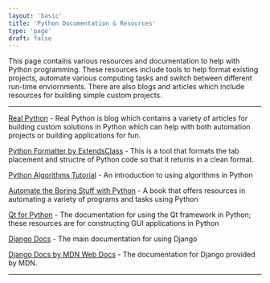```yaml
---
layout: 'basic'
title: 'Python Documentation & Resources'
type: 'page'
draft: false
---
```


This page contains various resources and documentation to help with Python programming. These resources include tools to help format existing projects, automate various computing tasks and switch between different run-time enviornments. There are also blogs and articles which include resources for building simple custom projects.

------

[Real Python](https://realpython.com/ "Real Python") - Real Python is blog which contains a variety of articles for building custom solutions in Python which can help with both automation projects or building applications for fun.

[Python Formatter by ExtendsClass](https://extendsclass.com/python-formatter.html "Python Formatter by ExtendsClass") - This is a tool that formats the tab placement and structre of Python code so that it returns in a clean format.

[Python Algorithms Tutorial](https://www.youtube.com/watch?v=fW_OS3LGB9Q "Python Algorithms Tutorial") - An introduction to using algorithms in Python

[Automate the Boring Stuff with Python](https://automatetheboringstuff.com/ "Automate the Boring Stuff with Python") - A book that offers resources in automating a variety of programs and tasks using Python

[Qt for Python](https://doc.qt.io/qtforpython-6/index.html "Qt for Python") - The documentation for using the Qt framework in Python; these resources are for constructing GUI applications in Python

[Django Docs](https://docs.djangoproject.com/ "Django Docs") - The main documentation for using Django

[Django Docs by MDN Web Docs](https://developer.mozilla.org/en-US/docs/Learn/Server-side/Django "Django Docs by MDN Web Docs") - The documentation for Django provided by MDN. 

------

